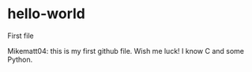 # hello-world
First file

Mikematt04: this is my first github file.  Wish me luck! 
I know C and some Python. 
